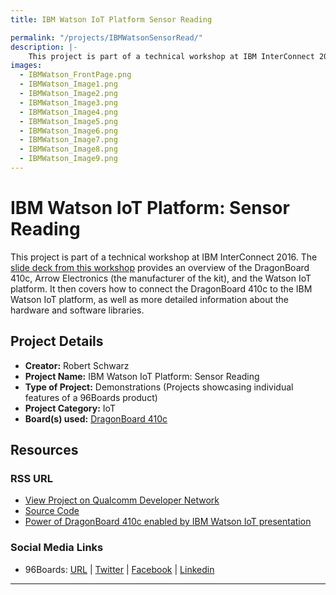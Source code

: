 ```yaml
---
title: IBM Watson IoT Platform Sensor Reading

permalink: "/projects/IBMWatsonSensorRead/"
description: |-
    This project is part of a technical workshop at IBM InterConnect 2016. The slide deck from this workshop  provides an overview of the DragonBoard 410c, Arrow Electronics (the manufacturer of the kit), and the Watson IoT platform. It then covers how to connect the DragonBoard 410c to the IBM Watson IoT platform, as well as more detailed information about the hardware and software libraries.
images:
  - IBMWatson_FrontPage.png
  - IBMWatson_Image1.png
  - IBMWatson_Image2.png
  - IBMWatson_Image3.png
  - IBMWatson_Image4.png
  - IBMWatson_Image5.png
  - IBMWatson_Image6.png
  - IBMWatson_Image7.png
  - IBMWatson_Image8.png
  - IBMWatson_Image9.png
---
```

# IBM Watson IoT Platform: Sensor Reading

This project is part of a technical workshop at IBM InterConnect 2016. The [slide deck from this workshop](https://developer.qualcomm.com/download/project/ibm-interconnect-demo.pdf) provides an overview of the DragonBoard 410c, Arrow Electronics (the manufacturer of the kit), and the Watson IoT platform. It then covers how to connect the DragonBoard 410c to the IBM Watson IoT platform, as well as more detailed information about the hardware and software libraries.

## Project Details

- **Creator:** Robert Schwarz
- **Project Name:** IBM Watson IoT Platform: Sensor Reading
- **Type of Project:** Demonstrations (Projects showcasing individual features of a 96Boards product)
- **Project Category:** IoT
- **Board(s) used:** [DragonBoard 410c](https://www.96boards.org/product/dragonboard410c/)

## Resources

### RSS URL

- [View Project on Qualcomm Developer Network](https://developer.qualcomm.com/project/ibm-watson-iot-platform-sensor-reading)
- [Source Code](https://github.com/ArrowElectronics/ibm-iot-starter-kit)
- [Power of DragonBoard 410c enabled by IBM Watson IoT presentation](https://developer.qualcomm.com/download/project/ibm-interconnect-demo.pdf)

### Social Media Links

- 96Boards: [URL](https://www.96boards.org/) &#124; [Twitter](https://twitter.com/96boards) &#124; [Facebook](https://www.facebook.com/96Boards) &#124; [Linkedin](https://www.linkedin.com/showcase/6637095/)


***
